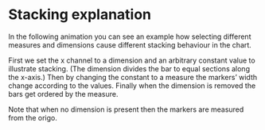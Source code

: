 # Stacking explanation

In the following animation you can see an example how selecting different
measures and dimensions cause different stacking behaviour in the chart.

First we set the x channel to a dimension and an arbitrary constant value to
illustrate stacking. (The dimension divides the bar to equal sections along the
x-axis.) Then by changing the constant to a measure the markers’ width change
according to the values. Finally when the dimension is removed the bars get
ordered by the measure.

Note that when no dimension is present then the markers are measured from the
origo.

<div id="tutorial_01"></div>

<script src="../stacking_explanation.js"></script>
